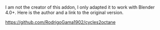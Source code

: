 I am not the creator of this addon, I only adapted it to work with Blender 4.0+. Here is the author and a link to the original version.

https://github.com/RodrigoGama1902/cycles2octane
